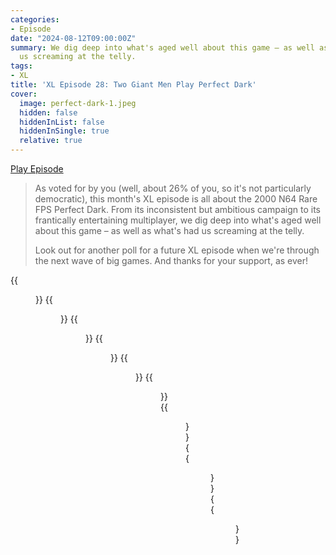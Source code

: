 ```yaml
---
categories:
- Episode
date: "2024-08-12T09:00:00Z"
summary: We dig deep into what's aged well about this game – as well as what's had
  us screaming at the telly.
tags:
- XL
title: 'XL Episode 28: Two Giant Men Play Perfect Dark'
cover: 
  image: perfect-dark-1.jpeg
  hidden: false
  hiddenInList: false
  hiddenInSingle: true
  relative: true
---
```


[Play Episode](https://www.patreon.com/posts/xl-episode-28-109883489)
> As voted for by you (well, about 26% of you, so it's not particularly democratic), this month's XL episode is all about the 2000 N64 Rare FPS Perfect Dark. From its inconsistent but ambitious campaign to its frantically entertaining multiplayer, we dig deep into what's aged well about this game – as well as what's had us screaming at the telly.
>
> Look out for another poll for a future XL episode when we're through the next wave of big games. And thanks for your support, as ever!

{{<figure 
    src="perfect-dark-1.jpeg" 
    alt="Perfect Dark" >}}
{{<figure 
    src="perfect-dark-2.jpeg" 
    alt="Perfect Dark" >}}
{{<figure 
    src="perfect-dark-3.jpeg" 
    alt="Perfect Dark" >}}
{{<figure 
    src="N64-42-47.jpeg" 
    alt="Perfect Dark" >}}
{{<figure 
    src="N64-42-50.jpeg" 
    alt="Perfect Dark" >}}
{{<figure 
    src="N64-42-51.jpeg" 
    alt="Perfect Dark" >}}
{{<figure 
    src="N64-42-55.jpeg" 
    alt="Perfect Dark" >}}
{{<figure 
    src="N64-42-60.jpeg" 
    alt="Perfect Dark" >}}
{{<figure 
    src="N64-42-61.jpeg" 
    alt="Perfect Dark" >}}
